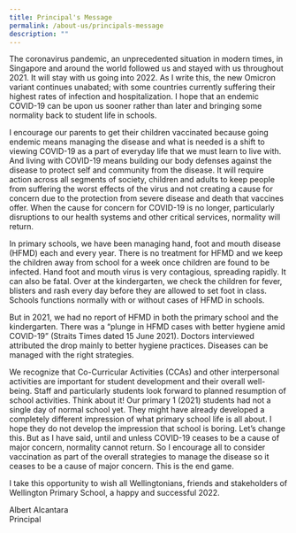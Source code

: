 ```yaml
---
title: Principal's Message
permalink: /about-us/principals-message
description: ""
---
```

The coronavirus pandemic, an unprecedented situation in modern times, in Singapore and around the world followed us and stayed with us throughout 2021. It will stay with us going into 2022. As I write this, the new Omicron variant continues unabated; with some countries currently suffering their highest rates of infection and hospitalization. I hope that an endemic COVID-19 can be upon us sooner rather than later and bringing some normality back to student life in schools.

I encourage our parents to get their children vaccinated because going endemic means managing the disease and what is needed is a shift to viewing COVID-19 as a part of everyday life that we must learn to live with. And living with COVID-19 means building our body defenses against the disease to protect self and community from the disease. It will require action across all segments of society, children and adults to keep people from suffering the worst effects of the virus and not creating a cause for concern due to the protection from severe disease and death that vaccines offer. When the cause for concern for COVID-19 is no longer, particularly disruptions to our health systems and other critical services, normality will return.

In primary schools, we have been managing hand, foot and mouth disease (HFMD) each and every year. There is no treatment for HFMD and we keep the children away from school for a week once children are found to be infected. Hand foot and mouth virus is very contagious, spreading rapidly. It can also be fatal. Over at the kindergarten, we check the children for fever, blisters and rash every day before they are allowed to set foot in class. Schools functions normally with or without cases of HFMD in schools.

But in 2021, we had no report of HFMD in both the primary school and the kindergarten. There was a “plunge in HFMD cases with better hygiene amid COVID-19” (Straits Times dated 15 June 2021). Doctors interviewed attributed the drop mainly to better hygiene practices. Diseases can be managed with the right strategies.

We recognize that Co-Curricular Activities (CCAs) and other interpersonal activities are important for student development and their overall well-being. Staff and particularly students look forward to planned resumption of school activities. Think about it! Our primary 1 (2021) students had not a single day of normal school yet. They might have already developed a completely different impression of what primary school life is all about. I hope they do not develop the impression that school is boring. Let’s change this. But as I have said, until and unless COVID-19 ceases to be a cause of major concern, normality cannot return. So I encourage all to consider vaccination as part of the overall strategies to manage the disease so it ceases to be a cause of major concern. This is the end game. 

I take this opportunity to wish all Wellingtonians, friends and stakeholders of Wellington Primary School, a happy and successful 2022.

Albert Alcantara <br>
Principal